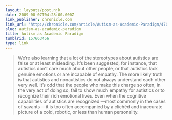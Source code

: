 ```yaml
---
layout: layouts/post.njk
date: 2009-08-07T04:28:00.000Z
link_publisher: chronicle.com
link_url: 'http://chronicle.com/article/Autism-as-Academic-Paradigm/47033/'
slug: autism-as-academic-paradigm
title: Autism as Academic Paradigm
tumblrid: 157663456
type: link
---
```

<blockquote><p>We&rsquo;re also learning that a lot of the stereotypes about autistics are false or at least misleading. It&rsquo;s been suggested, for instance, that autistics don&rsquo;t care much about other people, or that autistics lack genuine emotions or are incapable of empathy. The more likely truth is that autistics and nonautistics do not always understand each other very well. It&rsquo;s odd that the people who make this charge so often, in the very act of doing so, fail to show much empathy for autistics or to recognize their rich emotional lives. Even when the cognitive capabilities of autistics are recognized —most commonly in the cases of savants —it is too often accompanied by a clichéd and inaccurate picture of a cold, robotic, or less than human personality.</p></blockquote>
